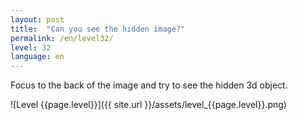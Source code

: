 ```yaml
---
layout: post
title:  "Can you see the hidden image?"
permalink: /en/level32/
level: 32
language: en
---
```

Focus to the back of the image and try to see the hidden 3d object.

![Level {{page.level}}]({{ site.url }}/assets/level_{{page.level}}.png)